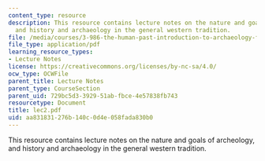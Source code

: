 ```yaml
---
content_type: resource
description: This resource contains lecture notes on the nature and goals of archeology,
  and history and archaeology in the general western tradition.
file: /media/courses/3-986-the-human-past-introduction-to-archaeology-fall-2006/aa831831276b140c0d4e058fada830b0_lec2.pdf
file_type: application/pdf
learning_resource_types:
- Lecture Notes
license: https://creativecommons.org/licenses/by-nc-sa/4.0/
ocw_type: OCWFile
parent_title: Lecture Notes
parent_type: CourseSection
parent_uid: 729bc5d3-3929-51ab-fbce-4e57838fb743
resourcetype: Document
title: lec2.pdf
uid: aa831831-276b-140c-0d4e-058fada830b0
---
```

This resource contains lecture notes on the nature and goals of archeology, and history and archaeology in the general western tradition.